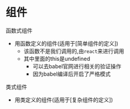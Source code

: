 # 组件
函数式组件
- 用函数定义的组件(适用于[简单组件的定义])
    - 该函数不是我们调用的,由`react`来进行调用
    - 其中里面的this是undefined
        - 可以去babel官网进行相关的验证操作
        - 因为babel编译后开启了严格模式
        

类式组件
- 用类定义的组件(适用于[复杂组件的定义])

    